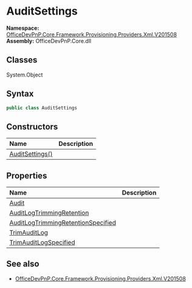 # AuditSettings

**Namespace:** [OfficeDevPnP.Core.Framework.Provisioning.Providers.Xml.V201508](OfficeDevPnP.Core.Framework.Provisioning.Providers.Xml.V201508.md)
**Assembly:** OfficeDevPnP.Core.dll
## Classes
System.Object
## Syntax
```C#
public class AuditSettings
```
## Constructors
|**Name**|**Description**|
|:-----|:-----|
| [AuditSettings()](AuditSettingsconstructor1details.md) | 
## Properties
|**Name**|**Description**|
|:-----|:-----|
| [Audit](AuditSettings.Audit.md) | 
| [AuditLogTrimmingRetention](AuditSettings.AuditLogTrimmingRetention.md) | 
| [AuditLogTrimmingRetentionSpecified](AuditSettings.AuditLogTrimmingRetentionSpecified.md) | 
| [TrimAuditLog](AuditSettings.TrimAuditLog.md) | 
| [TrimAuditLogSpecified](AuditSettings.TrimAuditLogSpecified.md) | 
## See also
- [OfficeDevPnP.Core.Framework.Provisioning.Providers.Xml.V201508](OfficeDevPnP.Core.Framework.Provisioning.Providers.Xml.V201508.md)
